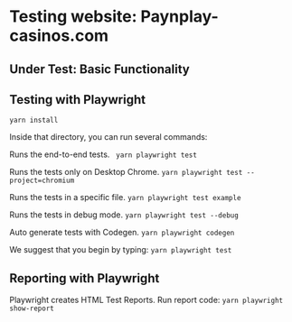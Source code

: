 # Testing website: Paynplay-casinos.com

## Under Test: Basic Functionality

## Testing with Playwright
```yarn install```

Inside that directory, you can run several commands:

Runs the end-to-end tests.
``` yarn playwright test```

Runs the tests only on Desktop Chrome.
```yarn playwright test --project=chromium```

Runs the tests in a specific file.
```yarn playwright test example```

Runs the tests in debug mode.
```yarn playwright test --debug```

Auto generate tests with Codegen.
```yarn playwright codegen```

We suggest that you begin by typing:
```yarn playwright test```

## Reporting with Playwright
Playwright creates HTML Test Reports.
Run report code:
```yarn playwright show-report```